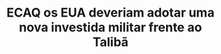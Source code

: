 ---
title: "ECAQ os EUA deveriam adotar uma nova investida militar frente ao Talibã"
infoslide: ""
round: "Round 4"
weight: 4
videos: []
tags: ['International Relations', 'Security, War and Military', 'Middle East']
layout: "motion"
categories: ["motions"]
---